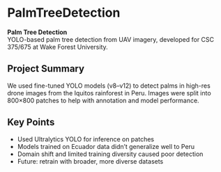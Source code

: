 # PalmTreeDetection

**Palm Tree Detection**  
YOLO-based palm tree detection from UAV imagery, developed for CSC 375/675 at Wake Forest University.

## Project Summary  
We used fine-tuned YOLO models (v8–v12) to detect palms in high-res drone images from the Iquitos rainforest in Peru. Images were split into 800×800 patches to help with annotation and model performance.

## Key Points  
- Used Ultralytics YOLO for inference on patches  
- Models trained on Ecuador data didn’t generalize well to Peru  
- Domain shift and limited training diversity caused poor detection  
- Future: retrain with broader, more diverse datasets
